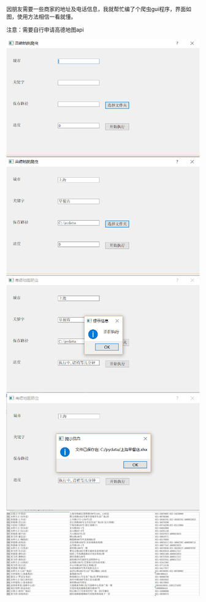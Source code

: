 因朋友需要一些商家的地址及电话信息，我就帮忙编了个爬虫gui程序，界面如图，使用方法相信一看就懂。

注意：需要自行申请高德地图api


![image](https://github.com/muyuequzhi/amap_spider/blob/master/images/amap1.png)
![image](https://github.com/muyuequzhi/amap_spider/blob/master/images/amap2.png)
![image](https://github.com/muyuequzhi/amap_spider/blob/master/images/amap3.png)
![image](https://github.com/muyuequzhi/amap_spider/blob/master/images/amap4.png)
![image](https://github.com/muyuequzhi/amap_spider/blob/master/images/amap5.png)
